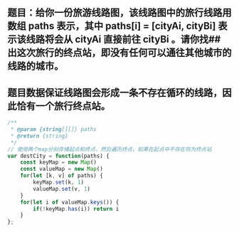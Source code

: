 ## 题目：给你一份旅游线路图，该线路图中的旅行线路用数组 paths 表示，其中 paths[i] = [cityAi, cityBi] 表示该线路将会从 cityAi 直接前往 cityBi 。请你找## 出这次旅行的终点站，即没有任何可以通往其他城市的线路的城市。
## 题目数据保证线路图会形成一条不存在循环的线路，因此恰有一个旅行终点站。

```js
/**
 * @param {string[][]} paths
 * @return {string}
 */
// 使用两个map分别存储起点和终点，然后遍历终点，如果在起点中不存在则为终点站
var destCity = function(paths) {
    const keyMap = new Map()
    const valueMap = new Map()
    for(let [k, v] of paths) {
        keyMap.set(k, 1)
        valueMap.set(v, 1)
    }
    for(let i of valueMap.keys()) {
        if(!keyMap.has(i)) return i
    }
};
```